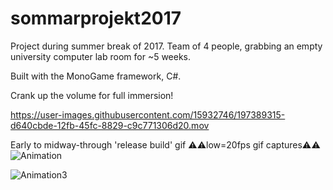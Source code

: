 # sommarprojekt2017

Project during summer break of 2017.
Team of 4 people, grabbing an empty university computer lab room for ~5 weeks.

Built with the MonoGame framework, C#.

Crank up the volume for full immersion!



https://user-images.githubusercontent.com/15932746/197389315-d640cbde-12fb-45fc-8829-c9c771306d20.mov



Early to midway-through 'release build' gif 
⚠️⚠️low=20fps gif captures⚠️⚠️
![Animation](https://user-images.githubusercontent.com/15932746/197389215-353c30df-00eb-4136-a395-7e0bc24b031a.gif)

![Animation3](https://user-images.githubusercontent.com/15932746/197389394-7fbfa80b-507e-42f1-a4b6-f43002b46ac5.gif)
